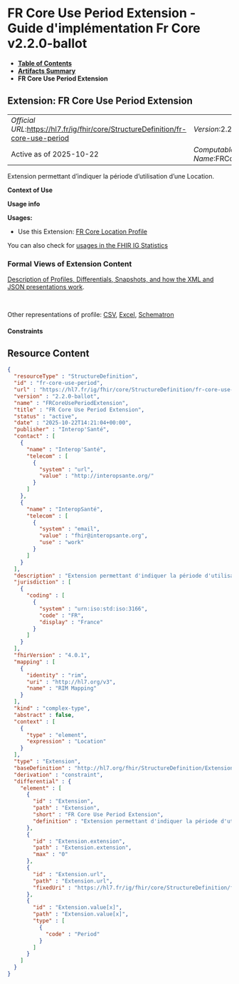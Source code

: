 # FR Core Use Period Extension - Guide d'implémentation Fr Core v2.2.0-ballot

* [**Table of Contents**](toc.md)
* [**Artifacts Summary**](artifacts.md)
* **FR Core Use Period Extension**

## Extension: FR Core Use Period Extension 

| | |
| :--- | :--- |
| *Official URL*:https://hl7.fr/ig/fhir/core/StructureDefinition/fr-core-use-period | *Version*:2.2.0-ballot |
| Active as of 2025-10-22 | *Computable Name*:FRCoreUsePeriodExtension |

Extension permettant d’indiquer la période d’utilisation d’une Location.

**Context of Use**

**Usage info**

**Usages:**

* Use this Extension: [FR Core Location Profile](StructureDefinition-fr-core-location.md)

You can also check for [usages in the FHIR IG Statistics](https://packages2.fhir.org/xig/hl7.fhir.fr.core|current/StructureDefinition/fr-core-use-period)

### Formal Views of Extension Content

 [Description of Profiles, Differentials, Snapshots, and how the XML and JSON presentations work](http://build.fhir.org/ig/FHIR/ig-guidance/readingIgs.html#structure-definitions). 

 

Other representations of profile: [CSV](StructureDefinition-fr-core-use-period.csv), [Excel](StructureDefinition-fr-core-use-period.xlsx), [Schematron](StructureDefinition-fr-core-use-period.sch) 

#### Constraints



## Resource Content

```json
{
  "resourceType" : "StructureDefinition",
  "id" : "fr-core-use-period",
  "url" : "https://hl7.fr/ig/fhir/core/StructureDefinition/fr-core-use-period",
  "version" : "2.2.0-ballot",
  "name" : "FRCoreUsePeriodExtension",
  "title" : "FR Core Use Period Extension",
  "status" : "active",
  "date" : "2025-10-22T14:21:04+00:00",
  "publisher" : "Interop'Santé",
  "contact" : [
    {
      "name" : "Interop'Santé",
      "telecom" : [
        {
          "system" : "url",
          "value" : "http://interopsante.org/"
        }
      ]
    },
    {
      "name" : "InteropSanté",
      "telecom" : [
        {
          "system" : "email",
          "value" : "fhir@interopsante.org",
          "use" : "work"
        }
      ]
    }
  ],
  "description" : "Extension permettant d'indiquer la période d'utilisation d'une Location.",
  "jurisdiction" : [
    {
      "coding" : [
        {
          "system" : "urn:iso:std:iso:3166",
          "code" : "FR",
          "display" : "France"
        }
      ]
    }
  ],
  "fhirVersion" : "4.0.1",
  "mapping" : [
    {
      "identity" : "rim",
      "uri" : "http://hl7.org/v3",
      "name" : "RIM Mapping"
    }
  ],
  "kind" : "complex-type",
  "abstract" : false,
  "context" : [
    {
      "type" : "element",
      "expression" : "Location"
    }
  ],
  "type" : "Extension",
  "baseDefinition" : "http://hl7.org/fhir/StructureDefinition/Extension",
  "derivation" : "constraint",
  "differential" : {
    "element" : [
      {
        "id" : "Extension",
        "path" : "Extension",
        "short" : "FR Core Use Period Extension",
        "definition" : "Extension permettant d'indiquer la période d'utilisation d'une Location."
      },
      {
        "id" : "Extension.extension",
        "path" : "Extension.extension",
        "max" : "0"
      },
      {
        "id" : "Extension.url",
        "path" : "Extension.url",
        "fixedUri" : "https://hl7.fr/ig/fhir/core/StructureDefinition/fr-core-use-period"
      },
      {
        "id" : "Extension.value[x]",
        "path" : "Extension.value[x]",
        "type" : [
          {
            "code" : "Period"
          }
        ]
      }
    ]
  }
}

```

